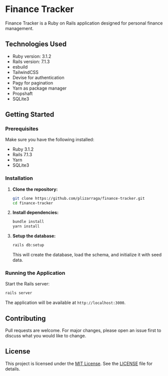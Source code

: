 # Finance Tracker

Finance Tracker is a Ruby on Rails application designed for personal finance management.

## Technologies Used

- Ruby version: 3.1.2
- Rails version: 7.1.3
- esbuild
- TailwindCSS
- Devise for authentication
- Pagy for pagination
- Yarn as package manager
- Propshaft
- SQLite3

## Getting Started

### Prerequisites

Make sure you have the following installed:

- Ruby 3.1.2
- Rails 7.1.3
- Yarn
- SQLite3

### Installation

1. **Clone the repository:**

   ```bash
   git clone https://github.com/plizarraga/finance-tracker.git
   cd finance-tracker
   ```

2. **Install dependencies:**

   ```bash
   bundle install
   yarn install
   ```

3. **Setup the database:**

   ```bash
   rails db:setup
   ```

   This will create the database, load the schema, and initialize it with seed data.

### Running the Application

Start the Rails server:

```bash
rails server
```

The application will be available at `http://localhost:3000`.

## Contributing

Pull requests are welcome. For major changes, please open an issue first to discuss what you would like to change.

## License

This project is licensed under the [MIT License](https://opensource.org/licenses/MIT). See the [LICENSE](https://github.com/plizarraga/finance-tracker/blob/main/LICENSE) file for details.
